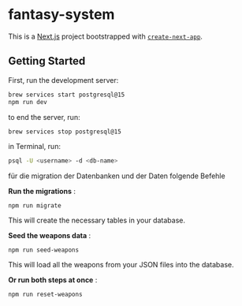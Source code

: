 # fantasy-system

This is a [Next.js](https://nextjs.org) project bootstrapped with [`create-next-app`](https://nextjs.org/docs/app/api-reference/cli/create-next-app).

## Getting Started

First, run the development server:

```bash
brew services start postgresql@15
npm run dev
```

to end the server, run:

```bash
brew services stop postgresql@15
```

in Terminal, run:

```bash
psql -U <username> -d <db-name>
```

für die migration der Datenbanken und der Daten folgende Befehle

**Run the migrations** :

```
npm run migrate
```

This will create the necessary tables in your database.


**Seed the weapons data** :

```
npm run seed-weapons

```

This will load all the weapons from your JSON files into the database.

**Or run both steps at once** :

```
npm run reset-weapons
```
